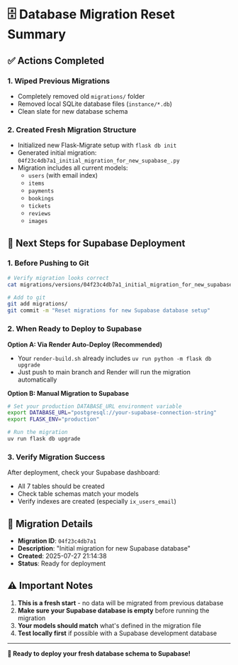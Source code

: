 # 🗄️ Database Migration Reset Summary

## ✅ Actions Completed

### 1. **Wiped Previous Migrations**
- Completely removed old `migrations/` folder
- Removed local SQLite database files (`instance/*.db`) 
- Clean slate for new database schema

### 2. **Created Fresh Migration Structure**
- Initialized new Flask-Migrate setup with `flask db init`
- Generated initial migration: `04f23c4db7a1_initial_migration_for_new_supabase_.py`
- Migration includes all current models:
  - `users` (with email index)
  - `items`
  - `payments`
  - `bookings`
  - `tickets`
  - `reviews` 
  - `images`

## 🚀 Next Steps for Supabase Deployment

### 1. **Before Pushing to Git**
```bash
# Verify migration looks correct
cat migrations/versions/04f23c4db7a1_initial_migration_for_new_supabase_.py

# Add to git
git add migrations/
git commit -m "Reset migrations for new Supabase database setup"
```

### 2. **When Ready to Deploy to Supabase**

**Option A: Via Render Auto-Deploy (Recommended)**
- Your `render-build.sh` already includes `uv run python -m flask db upgrade`
- Just push to main branch and Render will run the migration automatically

**Option B: Manual Migration to Supabase**
```bash
# Set your production DATABASE_URL environment variable
export DATABASE_URL="postgresql://your-supabase-connection-string"
export FLASK_ENV="production"

# Run the migration
uv run flask db upgrade
```

### 3. **Verify Migration Success**
After deployment, check your Supabase dashboard:
- All 7 tables should be created
- Check table schemas match your models
- Verify indexes are created (especially `ix_users_email`)

## 📝 Migration Details

- **Migration ID**: `04f23c4db7a1`
- **Description**: "Initial migration for new Supabase database"
- **Created**: 2025-07-27 21:14:38
- **Status**: Ready for deployment

## ⚠️ Important Notes

1. **This is a fresh start** - no data will be migrated from previous database
2. **Make sure your Supabase database is empty** before running the migration
3. **Your models should match** what's defined in the migration file
4. **Test locally first** if possible with a Supabase development database

---
**🎯 Ready to deploy your fresh database schema to Supabase!**
